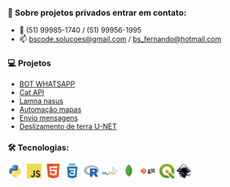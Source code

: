 ### 👋 Sobre projetos privados entrar em contato:
* 📱 (51) 99985-1740 / (51) 99956-1995
* 📫 bscode.solucoes@gmail.com / bs_fernando@hotmail.com 

### :computer: Projetos
* [BOT WHATSAPP](https://github.com/BSFernando/Portfolio/tree/main/projeto_bot_whatsapp) 
* [Cat API](https://github.com/BSFernando/Portfolio/tree/main/projeto_api_cat) 
* [Lamna nasus](https://github.com/BSFernando/Portfolio/tree/main/projeto_lamna_nasus)
* [Automação mapas](https://github.com/BSFernando/Portfolio/tree/main/projeto_mapa)
* [Envio mensagens](https://github.com/BSFernando/Portfolio/tree/main/projeto_msgs)
* [Deslizamento de terra U-NET](https://github.com/BSFernando/Portfolio/tree/main/projeto_satelite)


### :hammer_and_wrench: Tecnologias:
<div>
  <img src="https://github.com/devicons/devicon/blob/master/icons/python/python-original.svg" title="QGIS" alt="Python" width="30" height="30"/>&nbsp;
  <img src="https://github.com/devicons/devicon/blob/master/icons/javascript/javascript-original.svg" title="JavaScript" alt="JavaScript" width="30" height="30"/>&nbsp;
  <img src="https://github.com/devicons/devicon/blob/master/icons/html5/html5-original.svg" title="HTML5" alt="HTML" width="30" height="30"/>&nbsp;
  <img src="https://github.com/devicons/devicon/blob/master/icons/css3/css3-plain-wordmark.svg"  title="CSS3" alt="CSS" width="30" height="30"/>&nbsp;
  <img src="https://github.com/devicons/devicon/blob/master/icons/r/r-original.svg"  title="R" alt="R" width="30" height="30"/>&nbsp;
  <img src="https://github.com/devicons/devicon/blob/master/icons/mysql/mysql-original-wordmark.svg" title="MySQL"  alt="MySQL" width="30" height="30"/>&nbsp;
  <img src="https://github.com/devicons/devicon/blob/master/icons/mongodb/mongodb-original.svg" title="MongoDB"  alt="MongoDB" width="30" height="30"/>&nbsp;
  <img src="https://github.com/devicons/devicon/blob/master/icons/git/git-original-wordmark.svg" title="Git" **alt="Git" width="30" height="30"/>&nbsp;
  <img src="https://github.com/BSFernando/BSFernando/blob/main/qgis-icon64.svg" title="QGIS" **alt="QGIS" width="30" height="30"/>
  <img src="https://github.com/devicons/devicon/blob/master/icons/inkscape/inkscape-original.svg" title="Inkscape" **alt="Inkscape" width="30" height="30"/>&nbsp;
</div>

